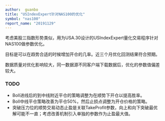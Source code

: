 ```yaml
---
author:  guanbo
title: "USIndexExpert针对NAS100的优化"
symbol: "nas100"
report_name: "20191129"
---
```

考虑美股三指数形势类似，用为USA.30设计的USIndexExpert量化交易程序针对NAS100做参数优化。

目标是可以在趋势合适的时候增加开仓的几率。近三个月优化回测结果符合预期。

数据质量对优化影响较大，同一数据源不同客户端下载数据后，优化的参数值偏差较大。

### TODO
- Boll进线后的到中线附近平仓的策略调整为在顺势下开仓以提高胜率。
- Boll中线平仓策略改善为平仓50%，然后止损点调整为开仓价格的策略。
- 突破压力位的顺势交易动态止盈是关联TakeProfit参数，向上和向下突破最优解可能不一直；考虑改善机制引入单独的参数作为止盈最大值。
